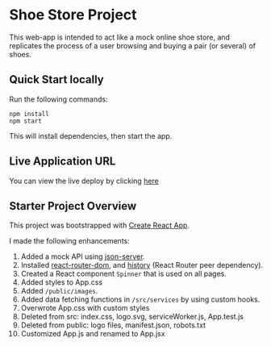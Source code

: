 # Shoe Store Project

This web-app is intended to act like a mock online shoe store, and replicates the process of a user browsing and buying a pair (or several) of shoes.

## Quick Start locally

Run the following commands:

```
npm install
npm start
```

This will install dependencies, then start the app.

## Live Application URL

You can view the live deploy by clicking [here](https://shoe-store.pages.dev/)

## Starter Project Overview

This project was bootstrapped with [Create React App](https://github.com/facebook/create-react-app).

I made the following enhancements:

1. Added a mock API using [json-server](https://my-json-server.typicode.com/).
1. Installed [react-router-dom](https://www.npmjs.com/package/react-router-dom), and [history](https://www.npmjs.com/package/history) (React Router peer dependency).
1. Created a React component `Spinner` that is used on all pages.
1. Added styles to App.css
1. Added `/public/images`.
1. Added data fetching functions in `/src/services` by using custom hooks.
1. Overwrote App.css with custom styles
1. Deleted from src: index.css, logo.svg, serviceWorker.js, App.test.js
1. Deleted from public: logo files, manifest.json, robots.txt
1. Customized App.js and renamed to App.jsx
